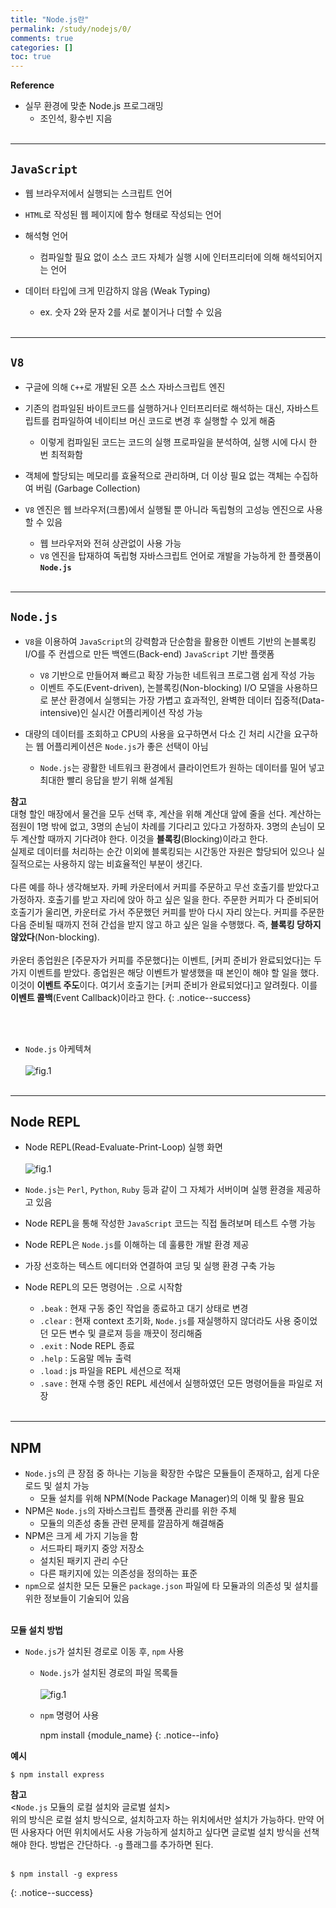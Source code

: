 ```yaml
---
title: "Node.js란"
permalink: /study/nodejs/0/
comments: true
categories: []
toc: true
---
```


**Reference**

- 실무 환경에 맞춘 Node.js 프로그래밍
  - 조인석, 황수빈 지음
<br><br>

---

## `JavaScript`

- 웹 브라우저에서 실행되는 스크립트 언어

- `HTML`로 작성된 웹 페이지에 함수 형태로 작성되는 언어

- 해석형 언어
  - 컴파일할 필요 없이 소스 코드 자체가 실행 시에 인터프리터에 의해 해석되어지는 언어

- 데이터 타입에 크게 민감하지 않음 (Weak Typing)
  - ex. 숫자 2와 문자 2를 서로 붙이거나 더할 수 있음
<br><br>

---

## `V8`

- 구글에 의해 `C++`로 개발된 오픈 소스 자바스크립트 엔진

- 기존의 컴파일된 바이트코드를 실행하거나 인터프리터로 해석하는 대신, 자바스트립트를 컴파일하여 네이티브 머신 코드로 변경 후 실행할 수 있게 해줌
  - 이렇게 컴파일된 코드는 코드의 실행 프로파일을 분석하여, 실행 시에 다시 한 번 최적화함

- 객체에 할당되는 메모리를 효율적으로 관리하며, 더 이상 필요 없는 객체는 수집하여 버림 (Garbage Collection)

- `V8` 엔진은 웹 브라우저(크롬)에서 실행될 뿐 아니라 독립형의 고성능 엔진으로 사용할 수 있음
  - 웹 브라우저와 전혀 상관없이 사용 가능
  - `V8` 엔진을 탑재하여 독립형 자바스크립트 언어로 개발을 가능하게 한 플랫폼이 **`Node.js`**
<br><br>

---

## `Node.js`

- `V8`을 이용하여 `JavaScript`의 강력함과 단순함을 활용한 이벤트 기반의 논블록킹 I/O를 주 컨셉으로 만든 백엔드(Back-end) `JavaScript` 기반 플랫폼
  - `V8` 기반으로 만들어져 빠르고 확장 가능한 네트워크 프로그램 쉽게 작성 가능
  - 이벤트 주도(Event-driven), 논블록킹(Non-blocking) I/O 모델을 사용하므로 분산 환경에서 실행되는 가장 가볍고 효과적인, 완벽한 데이터 집중적(Data-intensive)인 실시간 어플리케이션 작성 가능

- 대량의 데이터를 조회하고 CPU의 사용을 요구하면서 다소 긴 처리 시간을 요구하는 웹 어플리케이션은 `Node.js`가 좋은 선택이 아님
  - `Node.js`는 광활한 네트워크 환경에서 클라이언트가 원하는 데이터를 밀어 넣고 최대한 빨리 응답을 받기 위해 설계됨

**참고** <br>
대형 할인 매장에서 물건을 모두 선택 후, 계산을 위해 계산대 앞에 줄을 선다. 계산하는 점원이 1명 밖에 없고, 3명의 손님이 차례를 기다리고 있다고 가정하자. 3명의 손님이 모두 계산할 때까지 기다려야 한다. 이것을 **블록킹**(Blocking)이라고 한다. <br>
실제로 데이터를 처리하는 순간 이외에 블록킹되는 시간동안 자원은 할당되어 있으나 실질적으로는 사용하지 않는 비효율적인 부분이 생긴다. <br><br>
다른 예를 하나 생각해보자. 카페 카운터에서 커피를 주문하고 무선 호출기를 받았다고 가정하자. 호출기를 받고 자리에 앉아 하고 싶은 일을 한다. 주문한 커피가 다 준비되어 호출기가 울리면, 카운터로 가서 주문했던 커피를 받아 다시 자리 앉는다. 커피를 주문한 다음 준비될 때까지 전혀 간섭을 받지 않고 하고 싶은 일을 수행했다. 즉, **블록킹 당하지 않았다**(Non-blocking). <br><br>
카운터 종업원은 [주문자가 커피를 주문했다]는 이벤트, [커피 준비가 완료되었다]는 두가지 이벤트를 받았다. 종업원은 해당 이벤트가 발생했을 때 본인이 해야 할 일을 했다. 이것이 **이벤트 주도**이다. 여기서 호출기는 [커피 준비가 완료되었다]고 알려줬다. 이를 **이벤트 콜백**(Event Callback)이라고 한다.
{: .notice--success}

<br><br>

- `Node.js` 아케텍쳐 <br><br>
  ![fig.1](../images/0-1.png)
<br><br>

---

## Node REPL

- Node REPL(Read-Evaluate-Print-Loop) 실행 화면 <br><br>
![fig.1](../images/0-2.png)

- `Node.js`는 `Perl`, `Python`, `Ruby` 등과 같이 그 자체가 서버이며 실행 환경을 제공하고 있음
- Node REPL을 통해 작성한 `JavaScript` 코드는 직접 돌려보며 테스트 수행 가능
- Node REPL은 `Node.js`를 이해하는 데 훌륭한 개발 환경 제공
- 가장 선호하는 텍스트 에디터와 연결하여 코딩 및 실행 환경 구축 가능
- Node REPL의 모든 명령어는 `.`으로 시작함
  - `.beak` : 현재 구동 중인 작업을 종료하고 대기 상태로 변경
  - `.clear` : 현재 context 초기화, `Node.js`를 재실행하지 않더라도 사용 중이었던 모든 변수 및 클로져 등을 깨끗이 정리해줌
  - `.exit` : Node REPL 종료
  - `.help` : 도움말 메뉴 출력
  - `.load` : js 파일을 REPL 세션으로 적재
  - `.save` : 현재 수행 중인 REPL 세션에서 실행하였던 모든 명령어들을 파일로 저장
<br><br>

---

## NPM

- `Node.js`의 큰 장점 중 하나는 기능을 확장한 수많은 모듈들이 존재하고, 쉽게 다운로드 및 설치 가능
  - 모듈 설치를 위해 NPM(Node Package Manager)의 이해 및 활용 필요
- NPM은 `Node.js`의 자바스크립트 플랫폼 관리를 위한 주체
  - 모듈의 의존성 충돌 관련 문제를 깔끔하게 해결해줌
- NPM은 크게 세 가지 기능을 함
  - 서드파티 패키지 중앙 저장소
  - 설치된 패키지 관리 수단
  - 다른 패키지에 있는 의존성을 정의하는 표준
- `npm`으로 설치한 모든 모듈은 `package.json` 파일에 타 모듈과의 의존성 및 설치를 위한 정보들이 기술되어 있음
<br><br>

**모듈 설치 방법**

- `Node.js`가 설치된 경로로 이동 후, `npm` 사용
  - `Node.js`가 설치된 경로의 파일 목록들 <br><br>
    ![fig.1](../images/0-3.png)
  - `npm` 명령어 사용

    npm install {module_name}
    {: .notice--info}

**예시**

```
$ npm install express
```


**참고** <br>
<`Node.js` 모듈의 로컬 설치와 글로벌 설치> <br>
위의 방식은 로컬 설치 방식으로, 설치하고자 하는 위치에서만 설치가 가능하다.
만약 어떤 사용자다 어떤 위치에서도 사용 가능하게 설치하고 싶다면 글로벌 설치 방식을 선책해야 한다.
방법은 간단하다. `-g` 플래그를 추가하면 된다. <br><br>
```
$ npm install -g express
```
{: .notice--success}
